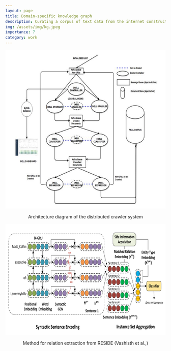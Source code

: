 ```yaml
---
layout: page
title: Domain-specific knowledge graph
description: Curating a corpus of text data from the internet construct a knowledge graph from it
img: /assets/img/kg.jpeg
importance: 7
category: work
---
```



<div>
<img src="/assets/img/inell.jpeg" alt="Multi-view self-supervised 3D reconstruction" style="height:500px;width:auto;">
<p><center> Architecture diagram of the distributed crawler system </center></p>
</div>

<div>
<img src="/assets/img/reside.png" alt="Multi-view self-supervised 3D reconstruction" style="height:350px;width:auto;">
<p><center> Method for relation extraction from RESIDE (Vashisth et al.,) </center></p>
</div>

